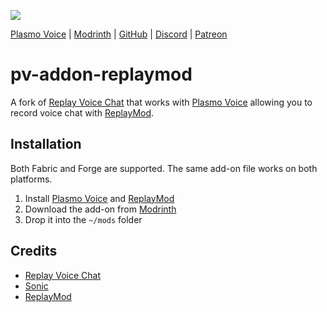 ![](https://i.imgur.com/3UYoKZg.png)

<div>
    <a href="https://modrinth.com/mod/plasmo-voice">Plasmo Voice</a>
    <span> | </span>
    <a href="https://modrinth.com/plugin/pv-addon-replaymod">Modrinth</a>
    <span> | </span>
    <a href="https://github.com/plasmoapp/pv-addon-replaymod/">GitHub</a>
    <span> | </span>
    <a href="https://discord.com/invite/uueEqzwCJJ">Discord</a>
     <span> | </span>
    <a href="https://www.patreon.com/plasmomc">Patreon</a>
</div>

# pv-addon-replaymod

A fork of [Replay Voice Chat](https://github.com/henkelmax/replay-voice-chat) that works with [Plasmo Voice](https://github.com/plasmoapp/plasmo-voice) allowing you to record voice chat with [ReplayMod](https://www.replaymod.com/).

## Installation 

Both Fabric and Forge are supported. The same add-on file works on both platforms.

1. Install [Plasmo Voice](https://modrinth.com/plugin/plasmo-voice) and [ReplayMod](https://www.replaymod.com/)
1. Download the add-on from [Modrinth](https://modrinth.com/mod/pv-addon-replaymod/)
1. Drop it into the `~/mods` folder

## Credits

- [Replay Voice Chat](https://github.com/henkelmax/replay-voice-chat)
- [Sonic](https://github.com/waywardgeek/sonic)
- [ReplayMod](https://github.com/ReplayMod/ReplayMod)
